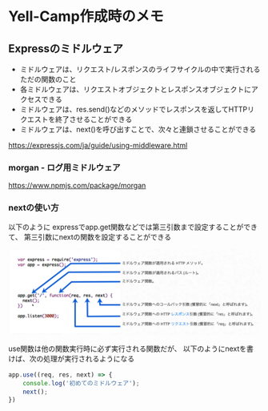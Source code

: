 # Yell-Camp作成時のメモ

## Expressのミドルウェア

* ミドルウェアは、リクエスト/レスポンスのライフサイクルの中で実行されるただの関数のこと
* 各ミドルウェアは、リクエストオブジェクトとレスポンスオブジェクトにアクセスできる
* ミドルウェアは、res.send()などのメソッドでレスポンスを返してHTTPリクエストを終了させることができる
* ミドルウェアは、next()を呼び出すことで、次々と連鎖させることができる

https://expressjs.com/ja/guide/using-middleware.html


### morgan - ログ用ミドルウェア

https://www.npmjs.com/package/morgan


### nextの使い方

以下のように
expressでapp.get関数などでは第三引数まで設定することができて、
第三引数にnextの関数を設定することができる

![alt text](image.png)

use関数は他の関数実行時に必ず実行される関数だが、
以下のようにnextを書けば、次の処理が実行されるようになる

```javascript
app.use((req, res, next) => {
    console.log('初めてのミドルウェア');
    next();
})
```